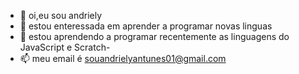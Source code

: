 - 👋 oi,eu sou andriely
- 👀 estou enteressada em  aprender a programar novas linguas
- 🌱 estou aprendendo a programar recentemente as linguagens do JavaScript e Scratch- 
- 📫 meu email é souandrielyantunes01@gmail.com
